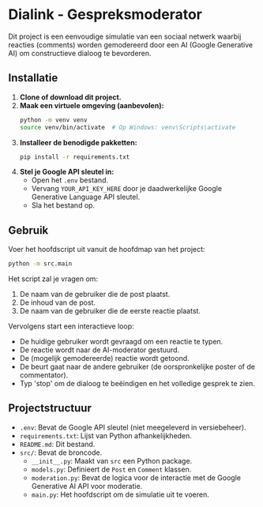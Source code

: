 # Dialink - Gespreksmoderator

Dit project is een eenvoudige simulatie van een sociaal netwerk waarbij reacties (comments) worden gemodereerd door een AI (Google Generative AI) om constructieve dialoog te bevorderen.

## Installatie

1.  **Clone of download dit project.**
2.  **Maak een virtuele omgeving (aanbevolen):**
    ```bash
    python -m venv venv
    source venv/bin/activate  # Op Windows: venv\Scripts\activate
    ```
3.  **Installeer de benodigde pakketten:**
    ```bash
    pip install -r requirements.txt
    ```
4.  **Stel je Google API sleutel in:**
    *   Open het `.env` bestand.
    *   Vervang `YOUR_API_KEY_HERE` door je daadwerkelijke Google Generative Language API sleutel.
    *   Sla het bestand op.

## Gebruik

Voer het hoofdscript uit vanuit de hoofdmap van het project:

```bash
python -m src.main
```

Het script zal je vragen om:
1.  De naam van de gebruiker die de post plaatst.
2.  De inhoud van de post.
3.  De naam van de gebruiker die de eerste reactie plaatst.

Vervolgens start een interactieve loop:
*   De huidige gebruiker wordt gevraagd om een reactie te typen.
*   De reactie wordt naar de AI-moderator gestuurd.
*   De (mogelijk gemodereerde) reactie wordt getoond.
*   De beurt gaat naar de andere gebruiker (de oorspronkelijke poster of de commentator).
*   Typ 'stop' om de dialoog te beëindigen en het volledige gesprek te zien.

## Projectstructuur

*   `.env`: Bevat de Google API sleutel (niet meegeleverd in versiebeheer).
*   `requirements.txt`: Lijst van Python afhankelijkheden.
*   `README.md`: Dit bestand.
*   `src/`: Bevat de broncode.
    *   `__init__.py`: Maakt van `src` een Python package.
    *   `models.py`: Definieert de `Post` en `Comment` klassen.
    *   `moderation.py`: Bevat de logica voor de interactie met de Google Generative AI API voor moderatie.
    *   `main.py`: Het hoofdscript om de simulatie uit te voeren. 